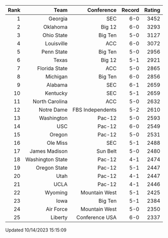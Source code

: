 | Rank  | Team                 | Conference           | Record   | Rating |
| ---:  | ---:                 | ---:                 | ---:     | ---:   |
| 1     | Georgia              | SEC                  | 6-0      | 3452   |
| 2     | Oklahoma             | Big 12               | 6-0      | 3293   |
| 3     | Ohio State           | Big Ten              | 5-0      | 3127   |
| 4     | Louisville           | ACC                  | 6-0      | 3072   |
| 5     | Penn State           | Big Ten              | 5-0      | 2956   |
| 6     | Texas                | Big 12               | 5-1      | 2921   |
| 7     | Florida State        | ACC                  | 5-0      | 2865   |
| 8     | Michigan             | Big Ten              | 6-0      | 2856   |
| 9     | Alabama              | SEC                  | 6-1      | 2659   |
| 10    | Kentucky             | SEC                  | 5-1      | 2659   |
| 11    | North Carolina       | ACC                  | 5-0      | 2632   |
| 12    | Notre Dame           | FBS Independents     | 5-2      | 2610   |
| 13    | Washington           | Pac-12               | 5-0      | 2593   |
| 14    | USC                  | Pac-12               | 6-0      | 2549   |
| 15    | Oregon               | Pac-12               | 5-0      | 2531   |
| 16    | Ole Miss             | SEC                  | 5-1      | 2488   |
| 17    | James Madison        | Sun Belt             | 5-0      | 2480   |
| 18    | Washington State     | Pac-12               | 4-1      | 2474   |
| 19    | Oregon State         | Pac-12               | 5-1      | 2447   |
| 20    | Utah                 | Pac-12               | 4-1      | 2447   |
| 21    | UCLA                 | Pac-12               | 4-1      | 2446   |
| 22    | Wyoming              | Mountain West        | 5-1      | 2425   |
| 23    | Iowa                 | Big Ten              | 5-1      | 2384   |
| 24    | Air Force            | Mountain West        | 5-0      | 2350   |
| 25    | Liberty              | Conference USA       | 6-0      | 2337   |

Updated 10/14/2023 15:15:09

